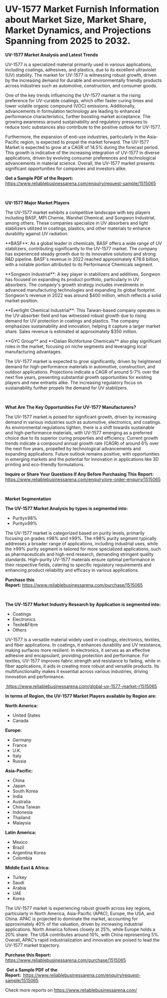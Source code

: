 <p><h1>UV-1577 Market Furnish Information about Market Size, Market Share, Market Dynamics, and Projections Spanning from 2025 to 2032.</h1></p><p><strong>UV-1577 Market Analysis and Latest Trends</strong></p>
<p><p>UV-1577 is a specialized material primarily used in various applications, including coatings, adhesives, and plastics, due to its excellent ultraviolet (UV) stability. The market for UV-1577 is witnessing robust growth, driven by the increasing demand for durable and environmentally friendly products across industries such as automotive, construction, and consumer goods.</p><p>One of the key trends influencing the UV-1577 market is the rising preference for UV-curable coatings, which offer faster curing times and lower volatile organic compound (VOC) emissions. Additionally, advancements in formulation technology are leading to enhanced performance characteristics, further boosting market acceptance. The growing awareness around sustainability and regulatory pressures to reduce toxic substances also contribute to the positive outlook for UV-1577.</p><p>Furthermore, the expansion of end-use industries, particularly in the Asia-Pacific region, is expected to propel the market forward. The UV-1577 Market is expected to grow at a CAGR of 14.5% during the forecast period. This growth is indicative of the increasing integration of UV-1577 in diverse applications, driven by evolving consumer preferences and technological advancements in material science. Overall, the UV-1577 market presents significant opportunities for companies and investors alike.</p></p>
<p><strong>Get a Sample PDF of the Report:&nbsp;</strong> <a href="https://www.reliablebusinessarena.com/enquiry/request-sample/1515065?utm_campaign=1891&utm_medium=2&utm_source=Github&utm_content=ia&utm_term=05022025&utm_id=uv-1577">https://www.reliablebusinessarena.com/enquiry/request-sample/1515065</a></p>
<p>&nbsp;</p>
<p><strong>UV-1577 Major Market Players</strong></p>
<p><p>The UV-1577 market exhibits a competitive landscape with key players including BASF, MPI Chemie, Warshel Chemical, and Songwon Industrial, among others. These companies specialize in UV absorbers and light stabilizers utilized in coatings, plastics, and other materials to enhance durability against UV radiation.</p><p>**BASF**: As a global leader in chemicals, BASF offers a wide range of UV stabilizers, contributing significantly to the UV-1577 market. The company has experienced steady growth due to its innovative solutions and strong R&D pipeline. BASF's revenue in 2022 reached approximately €78.6 billion, with a notable portion attributed to its Performance Chemicals segment.</p><p>**Songwon Industrial**: A key player in stabilizers and additives, Songwon has focused on expanding its product portfolio, particularly in UV absorbers. The company's growth strategy includes investments in advanced manufacturing technologies and expanding its global footprint. Songwon's revenue in 2022 was around $400 million, which reflects a solid market position.</p><p>**Everlight Chemical Industrial**: This Taiwan-based company operates in the UV-absorber field and has witnessed robust growth due to rising demand for UV protection in coatings and plastics. The company emphasizes sustainability and innovation, helping it capture a larger market share. Sales revenue is estimated at approximately $350 million.</p><p>**GYC Group** and **Dalian Richfortune Chemicals** also play significant roles in the market, focusing on niche segments and leveraging local manufacturing advantages. </p><p>The UV-1577 market is expected to grow significantly, driven by heightened demand for high-performance materials in automotive, construction, and outdoor applications. Projections indicate a CAGR of around 5-7% over the next five years, presenting substantial growth opportunities for existing players and new entrants alike. The increasing regulatory focus on sustainability further propels the demand for UV stabilizers.</p></p>
<p>&nbsp;</p>
<p><strong>What Are The Key Opportunities For UV-1577 Manufacturers?</strong></p>
<p><p>The UV-1577 market is poised for significant growth, driven by increasing demand in various industries such as automotive, electronics, and coatings. As environmental regulations tighten, there is a shift towards sustainable and high-performance materials, with UV-1577 emerging as a preferred choice due to its superior curing properties and efficiency. Current growth trends indicate a compound annual growth rate (CAGR) of around 6% over the next five years, propelled by technological advancements and expanding applications. Future outlook remains positive, with opportunities in emerging markets and the potential for innovation in applications like 3D printing and eco-friendly formulations.</p></p>
<p><strong>Inquire or Share Your Questions If Any Before Purchasing This Report:</strong> <a href="https://www.reliablebusinessarena.com/enquiry/pre-order-enquiry/1515065?utm_campaign=1891&utm_medium=2&utm_source=Github&utm_content=ia&utm_term=05022025&utm_id=uv-1577">https://www.reliablebusinessarena.com/enquiry/pre-order-enquiry/1515065</a></p>
<p>&nbsp;</p>
<p><strong>Market Segmentation</strong></p>
<p><strong>The UV-1577 Market Analysis by types is segmented into:</strong></p>
<p><ul><li>Purity≥98%</li><li>Purity≥99%</li></ul></p>
<p><p>The UV-1577 market is categorized based on purity levels, primarily focusing on grades ≥98% and ≥99%. The ≥98% purity segment typically addresses a broader range of applications, including industrial uses, while the ≥99% purity segment is tailored for more specialized applications, such as pharmaceuticals and high-end research, demanding stringent quality standards. High-purity UV-1577 materials ensure optimal performance in their respective fields, catering to specific regulatory requirements and enhancing product reliability and efficacy in various applications.</p></p>
<p><strong>Purchase this Report:&nbsp;</strong><a href="https://www.reliablebusinessarena.com/purchase/1515065?utm_campaign=1891&utm_medium=2&utm_source=Github&utm_content=ia&utm_term=05022025&utm_id=uv-1577">https://www.reliablebusinessarena.com/purchase/1515065</a></p>
<p>&nbsp;</p>
<p><strong>The UV-1577 Market Industry Research by Application is segmented into:</strong></p>
<p><ul><li>Coatings</li><li>Electronics</li><li>Texile&Fibre</li><li>Others</li></ul></p>
<p><p>UV-1577 is a versatile material widely used in coatings, electronics, textiles, and fiber applications. In coatings, it enhances durability and UV resistance, making surfaces more resilient. In electronics, it serves as an effective adhesive and encapsulant, providing protection and performance. For textiles, UV-1577 improves fabric strength and resistance to fading, while in fiber applications, it aids in creating more robust and versatile products. Its multifunctionality makes it essential across various industries, driving innovation and performance.</p></p>
<p><a href="https://www.reliablebusinessarena.com/global-uv-1577-market-r1515065?utm_campaign=1891&utm_medium=2&utm_source=Github&utm_content=ia&utm_term=05022025&utm_id=uv-1577">&nbsp;https://www.reliablebusinessarena.com/global-uv-1577-market-r1515065</a></p>
<p><strong>In terms of Region, the UV-1577 Market Players available by Region are:</strong></p>
<p>
    <p> <strong> North America: </strong>
        <ul>
            <li>United States</li>
            <li>Canada</li>
        </ul>
        </p> 
    <p> <strong> Europe: </strong>
        <ul>
            <li>Germany</li>
            <li>France</li>
            <li>U.K.</li>
            <li>Italy</li>
            <li>Russia</li>
        </ul>
        </p> 
    <p> <strong> Asia-Pacific: </strong>
        <ul>
            <li>China</li>
            <li>Japan</li>
            <li>South Korea</li>
            <li>India</li>
            <li>Australia</li>
            <li>China Taiwan</li>
            <li>Indonesia</li>
            <li>Thailand</li>
            <li>Malaysia</li>
        </ul>
        </p> 
    <p> <strong> Latin America: </strong>
        <ul>
            <li>Mexico</li>
            <li>Brazil</li>
            <li>Argentina Korea</li>
            <li>Colombia</li>
        </ul>
        </p> 
    <p> <strong> Middle East & Africa: </strong>
        <ul>
            <li>Turkey</li>
            <li>Saudi</li>
            <li>Arabia</li>
            <li>UAE</li>
            <li>Korea</li>
        </ul>
    </p>
    </p>
<p><p>The UV-1577 market is experiencing robust growth across key regions, particularly in North America, Asia-Pacific (APAC), Europe, the USA, and China. APAC is projected to dominate the market, accounting for approximately 40% of the valuation, driven by increasing industrial applications. North America follows closely at 25%, while Europe holds a 20% share. The USA contributes around 10%, with China representing 5%. Overall, APAC’s rapid industrialization and innovation are poised to lead the UV-1577 market trajectory.</p></p>
<p><strong>Purchase this Report: </strong><a href="https://www.reliablebusinessarena.com/purchase/1515065?utm_campaign=1891&utm_medium=2&utm_source=Github&utm_content=ia&utm_term=05022025&utm_id=uv-1577">https://www.reliablebusinessarena.com/purchase/1515065</a></p>
<p>&nbsp;<strong>Get a Sample PDF of the Report:&nbsp;&nbsp;</strong><a href="https://www.reliablebusinessarena.com/enquiry/request-sample/1515065?utm_campaign=1891&utm_medium=2&utm_source=Github&utm_content=ia&utm_term=05022025&utm_id=uv-1577">https://www.reliablebusinessarena.com/enquiry/request-sample/1515065</a></p>
<p><strong></strong></p>
<p>Check more reports on <a href="https://www.reliablebusinessarena.com/?utm_campaign=1891&utm_medium=2&utm_source=Github&utm_content=ia&utm_term=05022025&utm_id=uv-1577">https://www.reliablebusinessarena.com/</a></p>